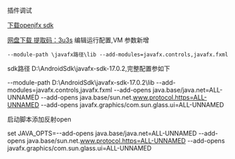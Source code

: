 插件调试

[下载openjfx sdk](https://gluonhq.com/products/javafx/)

[网盘下载 提取码：3u3s](https://leon.lanzouw.com/b0d9j93cb)
编辑运行配置,VM 参数新增

```
--module-path \javafx路径\lib --add-modules=javafx.controls,javafx.fxml   
```
sdk路径  D:\AndroidSdk\javafx-sdk-17.0.2,完整配置参如下

--module-path D:\AndroidSdk\javafx-sdk-17.0.2\lib --add-modules=javafx.controls,javafx.fxml  --add-opens java.base/java.net=ALL-UNNAMED --add-opens java.base/sun.net.www.protocol.https=ALL-UNNAMED --add-opens javafx.graphics/com.sun.glass.ui=ALL-UNNAMED 

启动脚本添加反射open

set JAVA_OPTS=--add-opens java.base/java.net=ALL-UNNAMED --add-opens java.base/sun.net.www.protocol.https=ALL-UNNAMED --add-opens javafx.graphics/com.sun.glass.ui=ALL-UNNAMED

